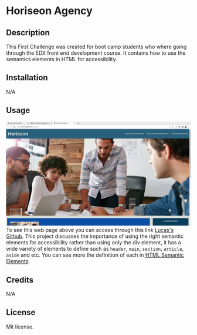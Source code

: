 # Horiseon Agency 

## Description
This First Challenge was created for boot camp students who where going through the EDX front end development
course. It contains how to use the semantics elements in HTML for accessibility.

## Installation
N/A

## Usage
![alt text](./images/screeshot.jpg)
To see this web page above you can access through this link [Lucas's Github](lucasciofe.github.io/challenge-/).
This project discusses the importance of using the right semantic elements for accessibility
rather than using only the div element, it has a wide variety of elements to define such as
`header`, `main`, `section`, `article`, `aside` and etc.
You can see more the definition of each in [HTML Semantic Elements](https://www.w3schools.com/html/html5_semantic_elements.asp).

## Credits
N/A

## License
Mit license.

